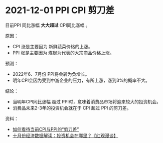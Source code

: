 # 2021-12-01 PPI CPI 剪刀差

目前PPI 同比涨幅 **大大超过** CPI同比涨幅 。

原因：

* CPI 涨是主要因为 新鲜蔬菜价格的上涨。
* PPI 张是主要因为 煤炭为代表的大宗商品价格上涨。

预测：

* 2022年6、7月份 PPI将会转为负增长。
* 明年CPI会因为受到中游企业的压力，有所上涨，涨到3%的概率不大。

结论：

* 当明年CPI同比涨幅 超过 PPI时，意味着消费品市场将迎来较大的投资机会。
* 消费品未来2-3年的投资机会就在于 CPI 超过 PPI 的剪刀差。

资料：

* [如何看待当前CPI与PPI的“剪刀差”][1]
* [十月份经济数据解读：投资机会在哪里？【红观漫谈】][2]

[1]: https://www.ccps.gov.cn/dxsy/202110/t20211027_151005.shtml
[2]: https://www.bilibili.com/video/BV15L411g78K?t=84